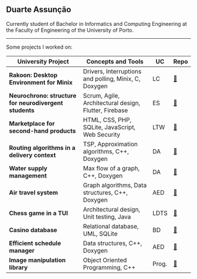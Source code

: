 ## Duarte Assunção

Currently student of Bachelor in Informatics and Computing Engineering at the Faculty of Engineering of the University of Porto.

---
Some projects I worked on:

| University Project | Concepts and Tools | UC | Repo |
| ------------------ | ------------------ | -- | ---- |
| **Rakoon: Desktop Environment for Minix** | Drivers, Interruptions and polling, Minix, C, Doxygen | LC | [📁](https://github.com/DuarteSAssuncao/DuarteSAssuncao/tree/main/LC)
| **Neurochrono: structure for neurodivergent students** | Scrum, Agile, Architectural design, Flutter, Firebase | ES | [📁](https://github.com/DuarteSAssuncao/DuarteSAssuncao/tree/main/ES)
| **Marketplace for second-hand products** | HTML, CSS, PHP, SQLite, JavaScript, Web Security | LTW | [📁](https://github.com/DuarteSAssuncao/DuarteSAssuncao/tree/main/LTW)
| **Routing algorithms in a delivery context** | TSP, Approximation algorithms, C++, Doxygen | DA | [📁](https://github.com/DuarteSAssuncao/DuarteSAssuncao/tree/main/DA/Proj%202)
| **Water supply management** | Max flow of a graph, C++, Doxygen | DA | [📁](https://github.com/DuarteSAssuncao/DuarteSAssuncao/tree/main/DA/Proj%201)
| **Air travel system** | Graph algorithms, Data structures, C++, Doxygen | AED | [🔗](https://github.com/jvdcf/aed-travels)
| **Chess game in a TUI** | Architectural design, Unit testing, Java | LDTS | [📁](https://github.com/DuarteSAssuncao/DuarteSAssuncao/tree/main/LDTS)
| **Casino database** | Relational database, UML, SQLite | BD | [📁](https://github.com/DuarteSAssuncao/DuarteSAssuncao/tree/main/BD)
| **Efficient schedule manager** | Data structures, C++, Doxygen | AED | [🔗](https://github.com/jvdcf/aed-schedules)
| **Image manipulation library** | Object Oriented Programming, C++ | Prog. | [📁](https://github.com/DuarteSAssuncao/DuarteSAssuncao/tree/main/Prog)

<!--
**DuarteSAssuncao/DuarteSAssuncao** is a ✨ _special_ ✨ repository because its `README.md` (this file) appears on your GitHub profile.

Here are some ideas to get you started:

- 🔭 I’m currently working on ...
- 🌱 I’m currently learning ...
- 👯 I’m looking to collaborate on ...
- 🤔 I’m looking for help with ...
- 💬 Ask me about ...
- 📫 How to reach me: ...
- 😄 Pronouns: ...
- ⚡ Fun fact: ...
-->
